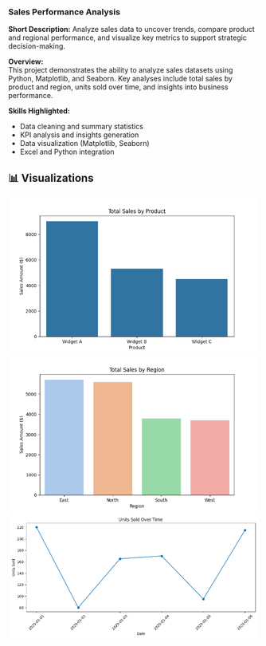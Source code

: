 ### Sales Performance Analysis
**Short Description:** Analyze sales data to uncover trends, compare product and regional performance, and visualize key metrics to support strategic decision-making.

**Overview:**  
This project demonstrates the ability to analyze sales datasets using Python, Matplotlib, and Seaborn. Key analyses include total sales by product and region, units sold over time, and insights into business performance.

**Skills Highlighted:**  
- Data cleaning and summary statistics  
- KPI analysis and insights generation  
- Data visualization (Matplotlib, Seaborn)  
- Excel and Python integration
  
## 📊 Visualizations
![Sales by Product](sales_by_product.png)
![Sales by Region](sales_by_region.png)
![Units Sold Over Time](units_sold_over_time.png)

